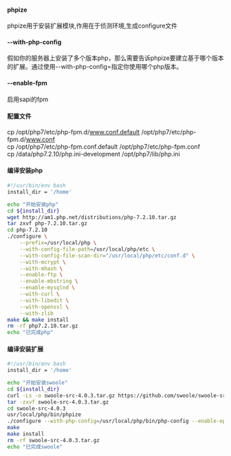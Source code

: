 #### phpize
phpize用于安装扩展模块,作用在于侦测环境,生成configure文件

#### --with-php-config
假如你的服务器上安装了多个版本php，那么需要告诉phpize要建立基于哪个版本的扩展。通过使用--with-php-config=指定你使用哪个php版本。

#### --enable-fpm
启用sapi的fpm

#### 配置文件
cp /opt/php7/etc/php-fpm.d/www.conf.default /opt/php7/etc/php-fpm.d/www.conf  
cp /opt/php7/etc/php-fpm.conf.default /opt/php7/etc/php-fpm.conf  
cp /data/php7.2.10/php.ini-development /opt/php7/lib/php.ini  

#### 编译安装php
```bash
#!/usr/bin/env bash
install_dir = '/home'

echo "开始安装php"
cd ${install_dir}
wget http://am1.php.net/distributions/php-7.2.10.tar.gz
tar zxvf php-7.2.10.tar.gz
cd php-7.2.10
./configure \
    --prefix=/usr/local/php \
    --with-config-file-path=/usr/local/php/etc \
    --with-config-file-scan-dir="/usr/local/php/etc/conf.d" \
    --with-mcrypt \
    --with-mhash \
    --enable-ftp \
    --enable-mbstring \
    --enable-mysqlnd \
    --with-curl \
    --with-libedit \
    --with-openssl \
    --with-zlib 
make && make install
rm -rf php7.2.10.tar.gz
echo "已完成php"
```

#### 编译安装扩展
```bash
#!/usr/bin/env bash
install_dir = '/home'

echo "开始安装swoole"
cd ${install_dir}
curl -Ls -o swoole-src-4.0.3.tar.gz https://github.com/swoole/swoole-src/archive/v4.0.3.tar.gz 
tar -zxvf swoole-src-4.0.3.tar.gz 
cd swoole-src-4.0.3 
usr/local/php/bin/phpize 
./configure --with-php-config=/usr/local/php/bin/php-config --enable-openssl
make 
make install 
rm -rf swoole-src-4.0.3.tar.gz
echo "已完成swoole"
```


